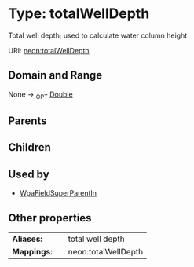 
# Type: totalWellDepth


Total well depth; used to calculate water column height

URI: [neon:totalWellDepth](https://data.neonscience.org/totalWellDepth)


## Domain and Range

None ->  <sub>OPT</sub> [Double](types/Double.md)

## Parents


## Children


## Used by

 * [WpaFieldSuperParentIn](WpaFieldSuperParentIn.md)

## Other properties

|  |  |  |
| --- | --- | --- |
| **Aliases:** | | total well depth |
| **Mappings:** | | neon:totalWellDepth |

